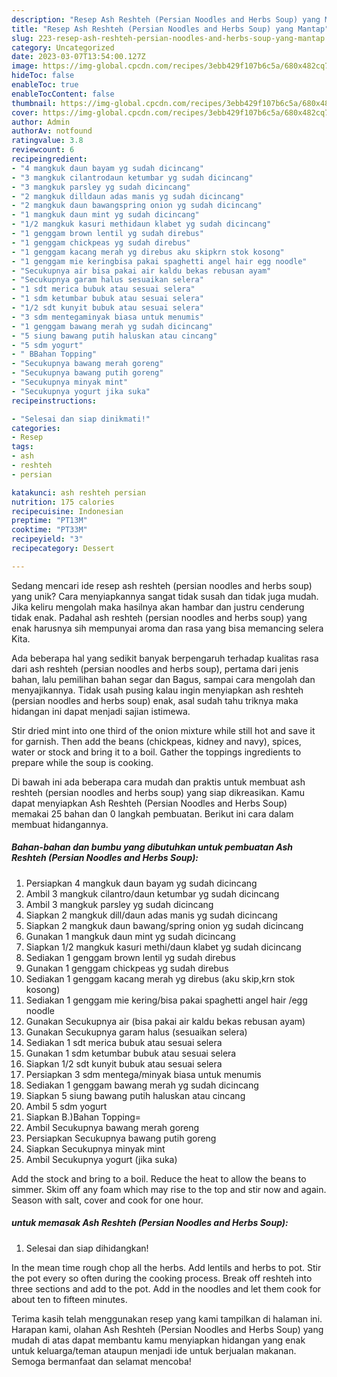 ```yaml
---
description: "Resep Ash Reshteh (Persian Noodles and Herbs Soup) yang Mantap"
title: "Resep Ash Reshteh (Persian Noodles and Herbs Soup) yang Mantap"
slug: 223-resep-ash-reshteh-persian-noodles-and-herbs-soup-yang-mantap
category: Uncategorized
date: 2023-03-07T13:54:00.127Z
image: https://img-global.cpcdn.com/recipes/3ebb429f107b6c5a/680x482cq70/ash-reshteh-persian-noodles-and-herbs-soup-foto-resep-utama.jpg
hideToc: false
enableToc: true
enableTocContent: false
thumbnail: https://img-global.cpcdn.com/recipes/3ebb429f107b6c5a/680x482cq70/ash-reshteh-persian-noodles-and-herbs-soup-foto-resep-utama.jpg
cover: https://img-global.cpcdn.com/recipes/3ebb429f107b6c5a/680x482cq70/ash-reshteh-persian-noodles-and-herbs-soup-foto-resep-utama.jpg
author: Admin
authorAv: notfound
ratingvalue: 3.8
reviewcount: 6
recipeingredient:
- "4 mangkuk daun bayam yg sudah dicincang"
- "3 mangkuk cilantrodaun ketumbar yg sudah dicincang"
- "3 mangkuk parsley yg sudah dicincang"
- "2 mangkuk dilldaun adas manis yg sudah dicincang"
- "2 mangkuk daun bawangspring onion yg sudah dicincang"
- "1 mangkuk daun mint yg sudah dicincang"
- "1/2 mangkuk kasuri methidaun klabet yg sudah dicincang"
- "1 genggam brown lentil yg sudah direbus"
- "1 genggam chickpeas yg sudah direbus"
- "1 genggam kacang merah yg direbus aku skipkrn stok kosong"
- "1 genggam mie keringbisa pakai spaghetti angel hair egg noodle"
- "Secukupnya air bisa pakai air kaldu bekas rebusan ayam"
- "Secukupnya garam halus sesuaikan selera"
- "1 sdt merica bubuk atau sesuai selera"
- "1 sdm ketumbar bubuk atau sesuai selera"
- "1/2 sdt kunyit bubuk atau sesuai selera"
- "3 sdm mentegaminyak biasa untuk menumis"
- "1 genggam bawang merah yg sudah dicincang"
- "5 siung bawang putih haluskan atau cincang"
- "5 sdm yogurt"
- " BBahan Topping"
- "Secukupnya bawang merah goreng"
- "Secukupnya bawang putih goreng"
- "Secukupnya minyak mint"
- "Secukupnya yogurt jika suka"
recipeinstructions:

- "Selesai dan siap dinikmati!"
categories:
- Resep
tags:
- ash
- reshteh
- persian

katakunci: ash reshteh persian 
nutrition: 175 calories
recipecuisine: Indonesian
preptime: "PT13M"
cooktime: "PT33M"
recipeyield: "3"
recipecategory: Dessert

---
```





Sedang mencari ide resep ash reshteh (persian noodles and herbs soup) yang unik? Cara menyiapkannya sangat tidak susah dan tidak juga mudah. Jika keliru mengolah maka hasilnya akan hambar dan justru cenderung tidak enak. Padahal ash reshteh (persian noodles and herbs soup) yang enak harusnya sih mempunyai aroma dan rasa yang bisa memancing selera Kita.





Ada beberapa hal yang sedikit banyak berpengaruh terhadap kualitas rasa dari ash reshteh (persian noodles and herbs soup), pertama dari jenis bahan, lalu pemilihan bahan segar dan Bagus, sampai cara mengolah dan menyajikannya. Tidak usah pusing kalau ingin menyiapkan ash reshteh (persian noodles and herbs soup) enak,      asal sudah tahu triknya maka hidangan ini dapat menjadi sajian istimewa.














Stir dried mint into one third of the onion mixture while still hot and save it for garnish. Then add the beans (chickpeas, kidney and navy), spices, water or stock and bring it to a boil. Gather the toppings ingredients to prepare while the soup is cooking.






Di bawah ini ada beberapa cara mudah dan praktis untuk membuat ash reshteh (persian noodles and herbs soup) yang siap dikreasikan. Kamu dapat menyiapkan Ash Reshteh (Persian Noodles and Herbs Soup) memakai 25 bahan dan 0 langkah pembuatan. Berikut ini cara dalam membuat hidangannya.

<!--inarticleads1-->

##### Bahan-bahan dan bumbu yang dibutuhkan untuk pembuatan Ash Reshteh (Persian Noodles and Herbs Soup):

1. Persiapkan 4 mangkuk daun bayam yg sudah dicincang
1. Ambil 3 mangkuk cilantro/daun ketumbar yg sudah dicincang
1. Ambil 3 mangkuk parsley yg sudah dicincang
1. Siapkan 2 mangkuk dill/daun adas manis yg sudah dicincang
1. Siapkan 2 mangkuk daun bawang/spring onion yg sudah dicincang
1. Gunakan 1 mangkuk daun mint yg sudah dicincang
1. Siapkan 1/2 mangkuk kasuri methi/daun klabet yg sudah dicincang
1. Sediakan 1 genggam brown lentil yg sudah direbus
1. Gunakan 1 genggam chickpeas yg sudah direbus
1. Sediakan 1 genggam kacang merah yg direbus (aku skip,krn stok kosong)
1. Sediakan 1 genggam mie kering/bisa pakai spaghetti angel hair /egg noodle
1. Gunakan Secukupnya air (bisa pakai air kaldu bekas rebusan ayam)
1. Gunakan Secukupnya garam halus (sesuaikan selera)
1. Sediakan 1 sdt merica bubuk atau sesuai selera
1. Gunakan 1 sdm ketumbar bubuk atau sesuai selera
1. Siapkan 1/2 sdt kunyit bubuk atau sesuai selera
1. Persiapkan 3 sdm mentega/minyak biasa untuk menumis
1. Sediakan 1 genggam bawang merah yg sudah dicincang
1. Siapkan 5 siung bawang putih haluskan atau cincang
1. Ambil 5 sdm yogurt
1. Siapkan  B.)Bahan Topping=
1. Ambil Secukupnya bawang merah goreng
1. Persiapkan Secukupnya bawang putih goreng
1. Siapkan Secukupnya minyak mint
1. Ambil Secukupnya yogurt (jika suka)


Add the stock and bring to a boil. Reduce the heat to allow the beans to simmer. Skim off any foam which may rise to the top and stir now and again. Season with salt, cover and cook for one hour. 

<!--inarticleads2-->

#####  untuk memasak Ash Reshteh (Persian Noodles and Herbs Soup):


1. Selesai dan siap dihidangkan!

In the mean time rough chop all the herbs. Add lentils and herbs to pot. Stir the pot every so often during the cooking process. Break off reshteh into three sections and add to the pot. Add in the noodles and let them cook for about ten to fifteen minutes. 

Terima kasih telah menggunakan resep yang kami tampilkan di halaman ini. Harapan kami, olahan Ash Reshteh (Persian Noodles and Herbs Soup) yang mudah di atas dapat membantu kamu menyiapkan hidangan yang enak untuk keluarga/teman ataupun menjadi ide untuk berjualan makanan. Semoga bermanfaat dan selamat mencoba!
